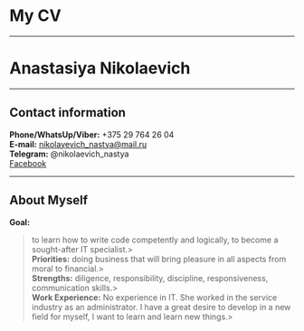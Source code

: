 # My CV # 
---
# Anastasiya Nikolaevich #
---
## Contact information ##
**Phone/WhatsUp/Viber:** +375 29 764 26 04  
**E-mail:** nikolayevich_nastya@mail.ru  
**Telegram:** @nikolaevich_nastya  
[Facebook](https://www.facebook.com/nikolaevichaa)  

---
## About Myself ##
**Goal:** 
>to learn how to write code competently and logically, to become a sought-after IT specialist.>  
**Priorities:** 
>doing business that will bring pleasure in all aspects from moral to financial.>  
**Strengths:** 
>diligence, responsibility, discipline, responsiveness, communication skills.>  
**Work Experience:** 
>No experience in IT. She worked in the service industry as an administrator. I have a great desire to develop in a new field for myself, I want to learn and learn new things.>
